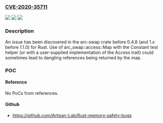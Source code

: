 ### [CVE-2020-35711](https://cve.mitre.org/cgi-bin/cvename.cgi?name=CVE-2020-35711)
![](https://img.shields.io/static/v1?label=Product&message=n%2Fa&color=blue)
![](https://img.shields.io/static/v1?label=Version&message=n%2Fa&color=blue)
![](https://img.shields.io/static/v1?label=Vulnerability&message=n%2Fa&color=brighgreen)

### Description

An issue has been discovered in the arc-swap crate before 0.4.8 (and 1.x before 1.1.0) for Rust. Use of arc_swap::access::Map with the Constant test helper (or with a user-supplied implementation of the Access trait) could sometimes lead to dangling references being returned by the map.

### POC

#### Reference
No PoCs from references.

#### Github
- https://github.com/Artisan-Lab/Rust-memory-safety-bugs

